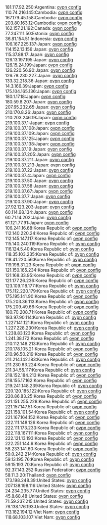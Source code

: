 181.117.92.250:Argentina: [ovpn config](vpn/181_117_92_250.ovpn)  
110.74.216.145:Cambodia: [ovpn config](vpn/110_74_216_145.ovpn)  
167.179.45.158:Cambodia: [ovpn config](vpn/167_179_45_158.ovpn)  
203.80.163.12:Cambodia: [ovpn config](vpn/203_80_163_12.ovpn)  
162.157.21.192:Canada: [ovpn config](vpn/162_157_21_192.ovpn)  
77.247.111.50:Estonia: [ovpn config](vpn/77_247_111_50.ovpn)  
36.81.154.51:Indonesia: [ovpn config](vpn/36_81_154_51.ovpn)  
106.167.225.137:Japan: [ovpn config](vpn/106_167_225_137.ovpn)  
114.152.13.156:Japan: [ovpn config](vpn/114_152_13_156.ovpn)  
115.37.88.17:Japan: [ovpn config](vpn/115_37_88_17.ovpn)  
126.13.197.195:Japan: [ovpn config](vpn/126_13_197_195.ovpn)  
126.15.24.199:Japan: [ovpn config](vpn/126_15_24_199.ovpn)  
126.220.56.90:Japan: [ovpn config](vpn/126_220_56_90.ovpn)  
126.78.230.227:Japan: [ovpn config](vpn/126_78_230_227.ovpn)  
133.32.218.36:Japan: [ovpn config](vpn/133_32_218_36.ovpn)  
14.3.166.39:Japan: [ovpn config](vpn/14_3_166_39.ovpn)  
175.104.165.136:Japan: [ovpn config](vpn/175_104_165_136.ovpn)  
180.1.17.18:Japan: [ovpn config](vpn/180_1_17_18.ovpn)  
180.59.8.207:Japan: [ovpn config](vpn/180_59_8_207.ovpn)  
207.65.232.65:Japan: [ovpn config](vpn/207_65_232_65.ovpn)  
210.170.8.26:Japan: [ovpn config](vpn/210_170_8_26.ovpn)  
210.203.246.19:Japan: [ovpn config](vpn/210_203_246_19.ovpn)  
219.100.37.1:Japan: [ovpn config](vpn/219_100_37_1.ovpn)  
219.100.37.108:Japan: [ovpn config](vpn/219_100_37_108.ovpn)  
219.100.37.109:Japan: [ovpn config](vpn/219_100_37_109.ovpn)  
219.100.37.125:Japan: [ovpn config](vpn/219_100_37_125.ovpn)  
219.100.37.138:Japan: [ovpn config](vpn/219_100_37_138.ovpn)  
219.100.37.19:Japan: [ovpn config](vpn/219_100_37_19.ovpn)  
219.100.37.205:Japan: [ovpn config](vpn/219_100_37_205.ovpn)  
219.100.37.211:Japan: [ovpn config](vpn/219_100_37_211.ovpn)  
219.100.37.213:Japan: [ovpn config](vpn/219_100_37_213.ovpn)  
219.100.37.22:Japan: [ovpn config](vpn/219_100_37_22.ovpn)  
219.100.37.4:Japan: [ovpn config](vpn/219_100_37_4.ovpn)  
219.100.37.50:Japan: [ovpn config](vpn/219_100_37_50.ovpn)  
219.100.37.58:Japan: [ovpn config](vpn/219_100_37_58.ovpn)  
219.100.37.67:Japan: [ovpn config](vpn/219_100_37_67.ovpn)  
219.100.37.7:Japan: [ovpn config](vpn/219_100_37_7.ovpn)  
219.100.37.90:Japan: [ovpn config](vpn/219_100_37_90.ovpn)  
27.92.123.203:Japan: [ovpn config](vpn/27_92_123_203.ovpn)  
60.114.68.134:Japan: [ovpn config](vpn/60_114_68_134.ovpn)  
60.71.14.202:Japan: [ovpn config](vpn/60_71_14_202.ovpn)  
61.121.77.91:Japan: [ovpn config](vpn/61_121_77_91.ovpn)  
106.241.16.68:Korea Republic of: [ovpn config](vpn/106_241_16_68.ovpn)  
112.140.220.24:Korea Republic of: [ovpn config](vpn/112_140_220_24.ovpn)  
112.145.147.117:Korea Republic of: [ovpn config](vpn/112_145_147_117.ovpn)  
115.140.240.119:Korea Republic of: [ovpn config](vpn/115_140_240_119.ovpn)  
116.124.5.40:Korea Republic of: [ovpn config](vpn/116_124_5_40.ovpn)  
118.35.103.235:Korea Republic of: [ovpn config](vpn/118_35_103_235.ovpn)  
118.41.220.56:Korea Republic of: [ovpn config](vpn/118_41_220_56.ovpn)  
119.198.31.23:Korea Republic of: [ovpn config](vpn/119_198_31_23.ovpn)  
121.150.165.234:Korea Republic of: [ovpn config](vpn/121_150_165_234.ovpn)  
121.168.33.95:Korea Republic of: [ovpn config](vpn/121_168_33_95.ovpn)  
121.177.26.236:Korea Republic of: [ovpn config](vpn/121_177_26_236.ovpn)  
123.109.118.177:Korea Republic of: [ovpn config](vpn/123_109_118_177.ovpn)  
175.112.220.179:Korea Republic of: [ovpn config](vpn/175_112_220_179.ovpn)  
175.195.141.90:Korea Republic of: [ovpn config](vpn/175_195_141_90.ovpn)  
175.203.36.113:Korea Republic of: [ovpn config](vpn/175_203_36_113.ovpn)  
175.209.49.66:Korea Republic of: [ovpn config](vpn/175_209_49_66.ovpn)  
180.70.208.71:Korea Republic of: [ovpn config](vpn/180_70_208_71.ovpn)  
183.97.90.114:Korea Republic of: [ovpn config](vpn/183_97_90_114.ovpn)  
1.227.141.121:Korea Republic of: [ovpn config](vpn/1_227_141_121.ovpn)  
1.227.228.230:Korea Republic of: [ovpn config](vpn/1_227_228_230.ovpn)  
1.238.83.123:Korea Republic of: [ovpn config](vpn/1_238_83_123.ovpn)  
1.241.38.172:Korea Republic of: [ovpn config](vpn/1_241_38_172.ovpn)  
210.112.148.213:Korea Republic of: [ovpn config](vpn/210_112_148_213.ovpn)  
210.178.105.21:Korea Republic of: [ovpn config](vpn/210_178_105_21.ovpn)  
210.96.50.219:Korea Republic of: [ovpn config](vpn/210_96_50_219.ovpn)  
211.214.142.183:Korea Republic of: [ovpn config](vpn/211_214_142_183.ovpn)  
211.230.63.224:Korea Republic of: [ovpn config](vpn/211_230_63_224.ovpn)  
211.34.55.117:Korea Republic of: [ovpn config](vpn/211_34_55_117.ovpn)  
218.152.184.213:Korea Republic of: [ovpn config](vpn/218_152_184_213.ovpn)  
218.155.17.162:Korea Republic of: [ovpn config](vpn/218_155_17_162.ovpn)  
219.241.148.239:Korea Republic of: [ovpn config](vpn/219_241_148_239.ovpn)  
220.120.185.122:Korea Republic of: [ovpn config](vpn/220_120_185_122.ovpn)  
220.86.83.25:Korea Republic of: [ovpn config](vpn/220_86_83_25.ovpn)  
221.151.255.228:Korea Republic of: [ovpn config](vpn/221_151_255_228.ovpn)  
221.157.147.51:Korea Republic of: [ovpn config](vpn/221_157_147_51.ovpn)  
221.158.101.54:Korea Republic of: [ovpn config](vpn/221_158_101_54.ovpn)  
221.167.164.152:Korea Republic of: [ovpn config](vpn/221_167_164_152.ovpn)  
222.111.148.126:Korea Republic of: [ovpn config](vpn/222_111_148_126.ovpn)  
222.111.173.233:Korea Republic of: [ovpn config](vpn/222_111_173_233.ovpn)  
222.118.167.111:Korea Republic of: [ovpn config](vpn/222_118_167_111.ovpn)  
222.121.13.193:Korea Republic of: [ovpn config](vpn/222_121_13_193.ovpn)  
222.251.144.9:Korea Republic of: [ovpn config](vpn/222_251_144_9.ovpn)  
58.233.141.60:Korea Republic of: [ovpn config](vpn/58_233_141_60.ovpn)  
59.0.242.214:Korea Republic of: [ovpn config](vpn/59_0_242_214.ovpn)  
59.13.195.76:Korea Republic of: [ovpn config](vpn/59_13_195_76.ovpn)  
59.15.193.70:Korea Republic of: [ovpn config](vpn/59_15_193_70.ovpn)  
92.37.143.252:Russian Federation: [ovpn config](vpn/92_37_143_252.ovpn)  
58.11.3.20:Thailand: [ovpn config](vpn/58_11_3_20.ovpn)  
173.198.248.39:United States: [ovpn config](vpn/173_198_248_39.ovpn)  
207.138.198.116:United States: [ovpn config](vpn/207_138_198_116.ovpn)  
24.234.235.77:United States: [ovpn config](vpn/24_234_235_77.ovpn)  
45.8.68.48:United States: [ovpn config](vpn/45_8_68_48.ovpn)  
71.59.237.215:United States: [ovpn config](vpn/71_59_237_215.ovpn)  
76.138.176.193:United States: [ovpn config](vpn/76_138_176_193.ovpn)  
113.182.194.12:Viet Nam: [ovpn config](vpn/113_182_194_12.ovpn)  
118.68.103.107:Viet Nam: [ovpn config](vpn/118_68_103_107.ovpn)  
